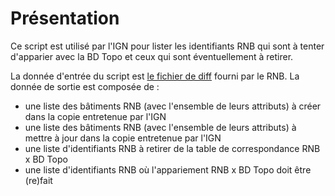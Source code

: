 # Présentation

Ce script est utilisé par l'IGN pour lister les identifiants RNB qui sont à tenter d'apparier avec la BD Topo et ceux qui sont éventuellement à retirer.

La donnée d'entrée du script est [le fichier de diff](https://rnb-fr.gitbook.io/documentation/api-et-outils/api-batiments/differentiel-entre-deux-dates) fourni par le RNB.
La donnée de sortie est composée de : 

- une liste des bâtiments RNB (avec l'ensemble de leurs attributs) à créer dans la copie entretenue par l'IGN
- une liste des bâtiments RNB (avec l'ensemble de leurs attributs) à mettre à jour dans la copie entretenue par l'IGN
- une liste d'identifiants RNB à retirer de la table de correspondance RNB x BD Topo
- une liste d'identifiants RNB où l'appariement RNB x BD Topo doit être (re)fait


